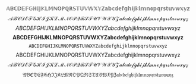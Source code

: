 $$\mathbb {ABCDEFGHIJKLMNOPQRSTUVWXYZ    abcdefghijklmnopqrstuvwxyz}$$ 
$$\mathcal{ABCDEFGHIJKLMNOPQRSTUVWXYZ    abcdefghijklmnopqrstuvwxyz}$$ 
$${ABCDEFGHIJKLMNOPQRSTUVWXYZ    abcdefghijklmnopqrstuvwxyz}$$ 
$$\mathbf {ABCDEFGHIJKLMNOPQRSTUVWXYZ    abcdefghijklmnopqrstuvwxyz} $$ 
$$\mathtt{ABCDEFGHIJKLMNOPQRSTUVWXYZ    abcdefghijklmnopqrstuvwxyz}$$ 
$$\mathrm{ABCDEFGHIJKLMNOPQRSTUVWXYZ    abcdefghijklmnopqrstuvwxyz}$$ 
$$\mathscr{ABCDEFGHIJKLMNOPQRSTUVWXYZ    abcdefghijklmnopqrstuvwxyz}$$ 
$$\mathfrak{ABCDEFGHIJKLMNOPQRSTUVWXYZ    abcdefghijklmnopqrstuvwxyz}$$ 